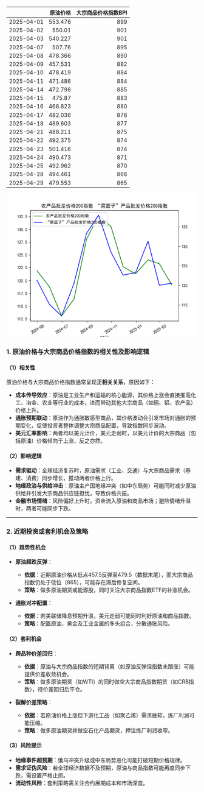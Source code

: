 |            |   原油价格 |   大宗商品价格指数BPI |
|:-----------|-----------:|----------------------:|
| 2025-04-01 |    553.476 |                   899 |
| 2025-04-02 |    550.01  |                   901 |
| 2025-04-03 |    540.227 |                   901 |
| 2025-04-07 |    507.76  |                   895 |
| 2025-04-08 |    478.366 |                   890 |
| 2025-04-09 |    457.531 |                   882 |
| 2025-04-10 |    478.419 |                   884 |
| 2025-04-11 |    471.486 |                   884 |
| 2025-04-14 |    472.798 |                   885 |
| 2025-04-15 |    475.87  |                   883 |
| 2025-04-16 |    466.823 |                   880 |
| 2025-04-17 |    482.036 |                   878 |
| 2025-04-18 |    489.603 |                   877 |
| 2025-04-21 |    488.211 |                   875 |
| 2025-04-22 |    492.375 |                   874 |
| 2025-04-23 |    501.416 |                   874 |
| 2025-04-24 |    490.473 |                   871 |
| 2025-04-25 |    492.962 |                   870 |
| 2025-04-28 |    494.461 |                   866 |
| 2025-04-29 |    479.553 |                   865 |

![图](MSCI_copper.png)



### 1. 原油价格与大宗商品价格指数的相关性及影响逻辑

#### （1）相关性
原油价格与大宗商品价格指数通常呈现**正相关关系**，原因如下：
- **成本传导效应**：原油是工业生产和运输的核心能源，其价格上涨会直接推高化工、冶金、农业等行业的成本，进而带动其他大宗商品（如铜、铝、农产品）价格上升。
- **通胀预期联动**：原油作为通胀敏感型商品，其价格波动会引发市场对通胀的预期变化，促使投资者整体调整大宗商品配置，导致指数同步波动。
- **美元汇率影响**：两者均以美元计价，美元走弱时，以美元计价的大宗商品（包括原油）价格倾向于上涨，反之亦然。

#### （2）影响逻辑
- **需求驱动**：全球经济复苏时，原油需求（工业、交通）与大宗商品需求（基建、消费）同步增长，推动两者价格上行。
- **地缘政治与供给冲击**：原油主产国地缘冲突（如中东局势）可能同时减少原油供给并引发大宗商品供应链担忧，导致价格共振。
- **金融市场情绪**：风险偏好上升时，资金流入原油和商品市场；避险情绪升温时，两者可能同步下跌。

---

### 2. 近期投资或套利机会及策略

#### （1）趋势性机会
- **原油超跌反弹**：  
  - **依据**：近期原油价格从低点457.5反弹至479.5（数据末尾），而大宗商品指数仍处于低位（865），可能存在滞后修复空间。  
  - **策略**：做多原油期货或能源股，同时关注大宗商品指数ETF的补涨机会。

- **通胀对冲配置**：  
  - **依据**：若美联储降息预期升温，美元走弱可能同时利好原油和商品指数。  
  - **策略**：配置原油、黄金及工业金属的多头组合，分散通胀风险。

#### （2）套利机会
- **跨品种价差回归**：  
  - **依据**：原油与大宗商品指数的短期背离（如原油反弹但指数未跟涨）可能提供价差收敛机会。  
  - **策略**：做多原油期货（如WTI）的同时做空大宗商品指数期货（如CRB指数），待价差回归后平仓。

- **裂解价差策略**：  
  - **依据**：若原油价格上涨但下游化工品（如聚乙烯）需求疲软，炼厂利润可能压缩。  
  - **策略**：做多原油期货并做空石化产品期货，押注炼厂利润收窄。

#### （3）风险提示
- **地缘事件超预期**：俄乌冲突升级或中东局势恶化可能打破短期价格规律。
- **需求证伪风险**：若全球经济数据不及预期，原油与商品指数可能再度同步下跌，需设置严格止损。
- **流动性风险**：套利策略需关注合约展期成本和市场深度。